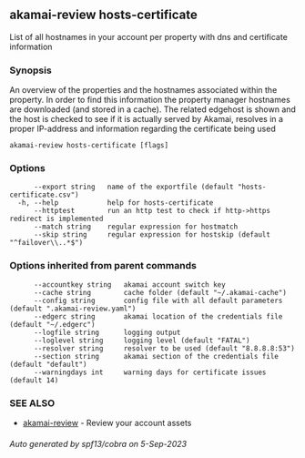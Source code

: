 ## akamai-review hosts-certificate

List of all hostnames in your account per property with dns and certificate information

### Synopsis

An overview of the properties and the hostnames associated within the property. In order to find this information the property manager hostnames are downloaded (and stored in a cache).
The related edgehost is shown and the host is checked to see if it is actually served by Akamai, resolves in a proper IP-address and information regarding the certificate being used

```
akamai-review hosts-certificate [flags]
```

### Options

```
      --export string   name of the exportfile (default "hosts-certificate.csv")
  -h, --help            help for hosts-certificate
      --httptest        run an http test to check if http->https redirect is implemented
      --match string    regular expression for hostmatch
      --skip string     regular expression for hostskip (default "^failover\\..*$")
```

### Options inherited from parent commands

```
      --accountkey string   akamai account switch key
      --cache string        cache folder (default "~/.akamai-cache")
      --config string       config file with all default parameters (default ".akamai-review.yaml")
      --edgerc string       akamai location of the credentials file (default "~/.edgerc")
      --logfile string      logging output
      --loglevel string     logging level (default "FATAL")
      --resolver string     resolver to be used (default "8.8.8.8:53")
      --section string      akamai section of the credentials file (default "default")
      --warningdays int     warning days for certificate issues (default 14)
```

### SEE ALSO

* [akamai-review](akamai-review.md)	 - Review your account assets

###### Auto generated by spf13/cobra on 5-Sep-2023
